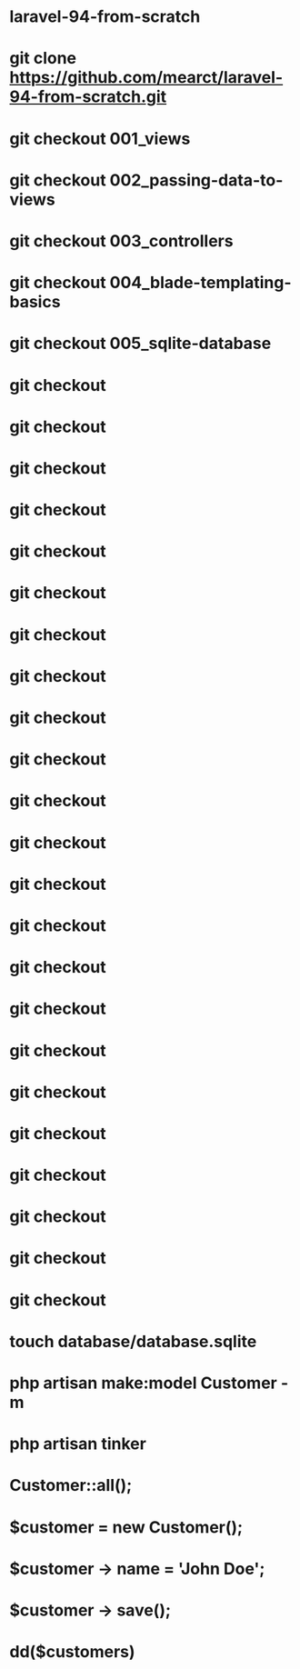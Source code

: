 # laravel-94-from-scratch

# git clone https://github.com/mearct/laravel-94-from-scratch.git
# git checkout 001_views
# git checkout 002_passing-data-to-views
# git checkout 003_controllers
# git checkout 004_blade-templating-basics
# git checkout 005_sqlite-database
# git checkout 
# git checkout 
# git checkout 
# git checkout 
# git checkout 
# git checkout 
# git checkout 
# git checkout 
# git checkout 
# git checkout 
# git checkout 
# git checkout 
# git checkout 
# git checkout 
# git checkout 
# git checkout 
# git checkout 
# git checkout 
# git checkout 
# git checkout 
# git checkout 
# git checkout 
# git checkout


# touch database/database.sqlite
# php artisan make:model Customer -m

# php artisan tinker

# Customer::all();

# $customer = new Customer();
# $customer -> name = 'John Doe';
# $customer -> save();


# dd($customers)
